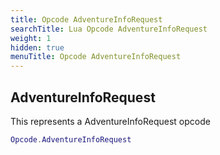 ```yaml
---
title: Opcode AdventureInfoRequest
searchTitle: Lua Opcode AdventureInfoRequest
weight: 1
hidden: true
menuTitle: Opcode AdventureInfoRequest
---
```

## AdventureInfoRequest

This represents a AdventureInfoRequest opcode
```lua
Opcode.AdventureInfoRequest
```